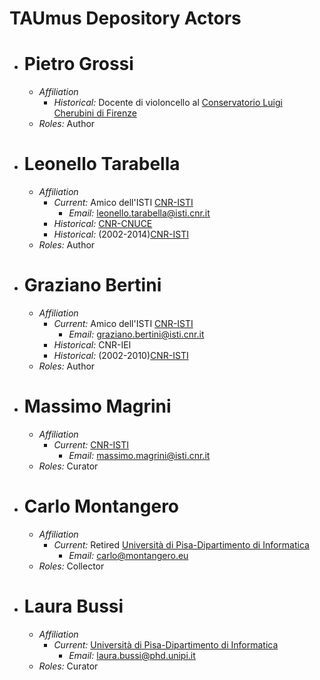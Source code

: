 # TAUmus Depository Actors


* # Pietro Grossi
  * *Affiliation* 
     * *Historical:* Docente di violoncello al [Conservatorio Luigi Cherubini di Firenze](https://www.consfi.it/)
  * *Roles:* Author

* # Leonello Tarabella
  * *Affiliation* 
     * *Current:* Amico dell'ISTI [CNR-ISTI](https://www.isti.cnr.it/it/)
       * *Email:* <leonello.tarabella@isti.cnr.it> 
     * *Historical:* [CNR-CNUCE](http://stdl.cnr.it/it/il-fondo-del-cnuce)
     * *Historical:* (2002-2014)[CNR-ISTI](https://www.isti.cnr.it/it/)
  * *Roles:* Author
  
* # Graziano Bertini
  * *Affiliation* 
     * *Current:* Amico dell'ISTI [CNR-ISTI](https://www.isti.cnr.it/it/)
       * *Email:* <graziano.bertini@isti.cnr.it> 
     * *Historical:* CNR-IEI
     * *Historical:* (2002-2010)[CNR-ISTI](https://www.isti.cnr.it/it/)
  * *Roles:* Author

* # Massimo Magrini
  * *Affiliation* 
     * *Current:* [CNR-ISTI](https://www.isti.cnr.it/it/)
       * *Email:* <massimo.magrini@isti.cnr.it> 
  * *Roles:* Curator

* # Carlo Montangero
  * *Affiliation* 
     * *Current:* Retired [Università di Pisa-Dipartimento di Informatica](https://www.di.unipi.it/it/)
       * *Email:* <carlo@montangero.eu> 
  * *Roles:* Collector

* # Laura Bussi
  * *Affiliation* 
     * *Current:* [Università di Pisa-Dipartimento di Informatica](https://www.di.unipi.it/it/)
       * *Email:* <laura.bussi@phd.unipi.it> 
  * *Roles:* Curator
